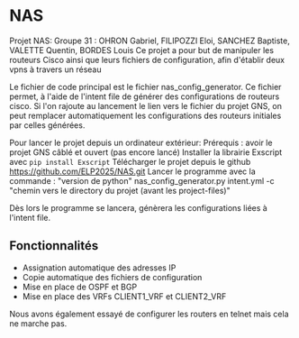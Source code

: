 # NAS
Projet NAS:
Groupe 31 : OHRON Gabriel, FILIPOZZI Eloi, SANCHEZ Baptiste, VALETTE Quentin, BORDES Louis
Ce projet a pour but de manipuler les routeurs Cisco ainsi que leurs fichiers de configuration, 
afin d'établir deux vpns à travers un réseau

Le fichier de code principal est le fichier nas_config_generator.
Ce fichier permet, à l'aide de l'intent file de générer des configurations de routeurs cisco. Si l'on rajoute au lancement le lien vers le fichier du projet GNS, on peut remplacer automatiquement les configurations des routeurs initiales par celles générées. 

Pour lancer le projet depuis un ordinateur extérieur: 
Prérequis : avoir le projet GNS câblé et ouvert (pas encore lancé)
Installer la librairie Exscript avec `pip install Exscript`
Télécharger le projet depuis le github https://github.com/ELP2025/NAS.git
Lancer le programme avec la commande : 
"version de python" nas_config_generator.py intent.yml -c "chemin vers le directory du projet (avant les project-files)"

Dès lors le programme se lancera, génèrera les configurations liées à l'intent file.

## Fonctionnalités
- Assignation automatique des adresses IP
- Copie automatique des fichiers de configuration
- Mise en place de OSPF et BGP
- Mise en place des VRFs CLIENT1_VRF et CLIENT2_VRF

Nous avons également essayé de configurer les routers en telnet mais cela ne marche pas.